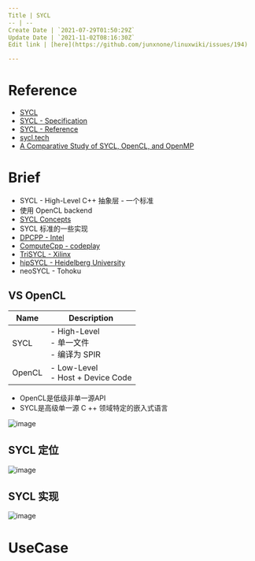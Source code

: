 ```yaml
---
Title | SYCL
-- | --
Create Date | `2021-07-29T01:50:29Z`
Update Date | `2021-11-02T08:16:30Z`
Edit link | [here](https://github.com/junxnone/linuxwiki/issues/194)

---
```

# Reference
- [SYCL](https://www.khronos.org/sycl/)
- [SYCL - Specification](https://www.khronos.org/registry/SYCL/specs/sycl-2020/html/sycl-2020.html#introduction)
- [SYCL - Reference](https://sycl.readthedocs.io/en/latest/)
- [sycl.tech](https://sycl.tech/learn/)
- [A Comparative Study of SYCL, OpenCL, and OpenMP](https://www.researchgate.net/publication/312964923_A_Comparative_Study_of_SYCL_OpenCL_and_OpenMP)



# Brief
- SYCL - High-Level C++ 抽象层 - 一个标准
- 使用 OpenCL backend
- [SYCL Concepts](/SYCL_Concepts)
- SYCL 标准的一些实现
- [DPCPP - Intel](https://github.com/intel/llvm)
- [ComputeCpp - codeplay](https://github.com/codeplaysoftware/computecpp-sdk)
- [TriSYCL - Xilinx](https://github.com/triSYCL/triSYCL)
- [hipSYCL - Heidelberg University](https://github.com/illuhad/hipSYCL)
- neoSYCL - Tohoku


## VS OpenCL

Name | Description
-- | --
SYCL | - High-Level<br> - 单一文件<br> - 编译为 SPIR
OpenCL | - Low-Level<br> - Host + Device Code

- OpenCL是低级非单一源API
- SYCL是高级单一源 C ++ 领域特定的嵌入式语言

![image](https://user-images.githubusercontent.com/2216970/127421283-39437ea0-bc47-4736-8f23-4fde10aa56ec.png)

## SYCL 定位
![image](https://user-images.githubusercontent.com/2216970/127418990-8e05f4ee-c310-4648-b4e6-f7a3cc83fae1.png)

## SYCL 实现


![image](https://user-images.githubusercontent.com/2216970/127419004-037235d4-8a43-47b6-bf3f-73a1d81fea30.png)

# UseCase

